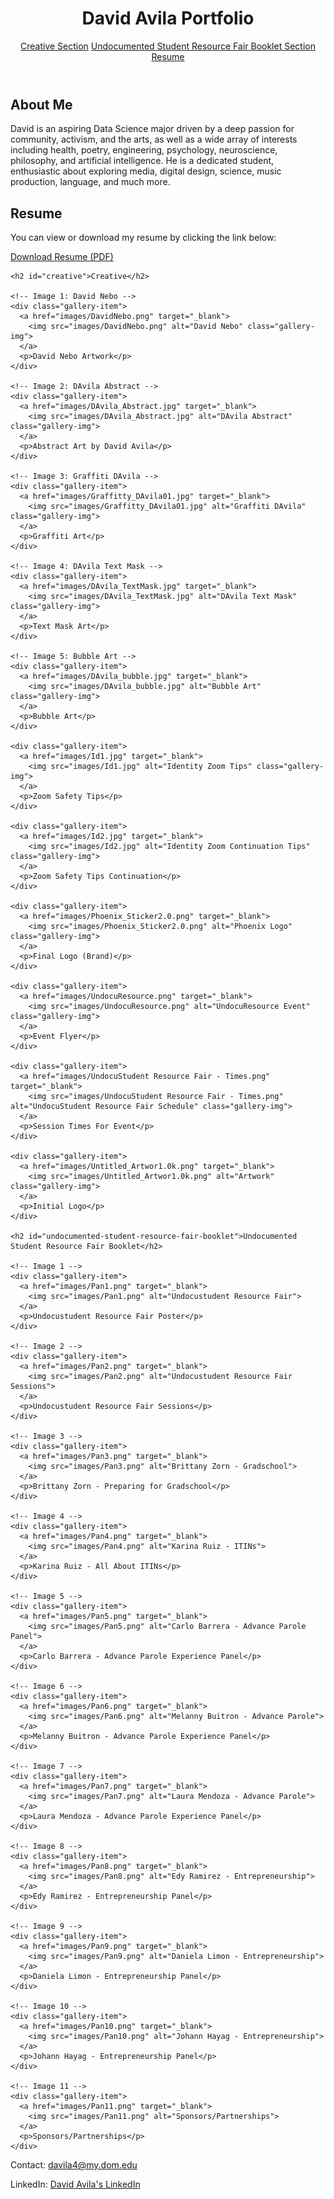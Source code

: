 <html lang="en">
<head>
  <meta charset="UTF-8">
  <meta name="viewport" content="width=device-width, initial-scale=1.0">
  <title>David's Portfolio</title>
  <link rel="stylesheet" href="style.css">
</head>
<body>

  <header>
    <h1>David Avila Portfolio</h1>
    <nav>
      <a href="#creative">Creative Section</a>
      <a href="#undocumented-student-resource-fair-booklet">Undocumented Student Resource Fair Booklet Section</a>
	  <a href="#resume">Resume</a>
    </nav>
  </header>

  <section>
    <h2>About Me</h2>
    <p>
      David is an aspiring Data Science major driven by a deep passion for community, activism, 
	  and the arts, as well as a wide array of interests including health, poetry, engineering, 
	  psychology, neuroscience, philosophy, and artificial intelligence. He is a dedicated student, 
	  enthusiastic about exploring media, digital design, science, music production, language, and much more.
    </p>
  </section>
  
  <section id="resume">
	<h2>Resume</h2>
		<p>You can view or download my resume by clicking the link below:</p>
	<a href="files/David_Avila_Resume_2024(3).pdf" target="_blank" class="resume-link">Download Resume (PDF)</a>
  </section>

  <!-- Gallery Section -->
  <section class="gallery">

    <h2 id="creative">Creative</h2>

    <!-- Image 1: David Nebo -->
    <div class="gallery-item">
      <a href="images/DavidNebo.png" target="_blank">
        <img src="images/DavidNebo.png" alt="David Nebo" class="gallery-img">
      </a>
      <p>David Nebo Artwork</p>
    </div>

    <!-- Image 2: DAvila Abstract -->
    <div class="gallery-item">
      <a href="images/DAvila_Abstract.jpg" target="_blank">
        <img src="images/DAvila_Abstract.jpg" alt="DAvila Abstract" class="gallery-img">
      </a>
      <p>Abstract Art by David Avila</p>
    </div>

    <!-- Image 3: Graffiti DAvila -->
    <div class="gallery-item">
      <a href="images/Graffitty_DAvila01.jpg" target="_blank">
        <img src="images/Graffitty_DAvila01.jpg" alt="Graffiti DAvila" class="gallery-img">
      </a>
      <p>Graffiti Art</p>
    </div>

    <!-- Image 4: DAvila Text Mask -->
    <div class="gallery-item">
      <a href="images/DAvila_TextMask.jpg" target="_blank">
        <img src="images/DAvila_TextMask.jpg" alt="DAvila Text Mask" class="gallery-img">
      </a>
      <p>Text Mask Art</p>
    </div>

    <!-- Image 5: Bubble Art -->
    <div class="gallery-item">
      <a href="images/DAvila_bubble.jpg" target="_blank">
        <img src="images/DAvila_bubble.jpg" alt="Bubble Art" class="gallery-img">
      </a>
      <p>Bubble Art</p>
    </div>

    <div class="gallery-item">
      <a href="images/Id1.jpg" target="_blank">
        <img src="images/Id1.jpg" alt="Identity Zoom Tips" class="gallery-img">
      </a>
      <p>Zoom Safety Tips</p>
    </div>

    <div class="gallery-item">
      <a href="images/Id2.jpg" target="_blank">
        <img src="images/Id2.jpg" alt="Identity Zoom Continuation Tips" class="gallery-img">
      </a>
      <p>Zoom Safety Tips Continuation</p>
    </div>

    <div class="gallery-item">
      <a href="images/Phoenix_Sticker2.0.png" target="_blank">
        <img src="images/Phoenix_Sticker2.0.png" alt="Phoenix Logo" class="gallery-img">
      </a>
      <p>Final Logo (Brand)</p>
    </div>

    <div class="gallery-item">
      <a href="images/UndocuResource.png" target="_blank">
        <img src="images/UndocuResource.png" alt="UndocuResource Event" class="gallery-img">
      </a>
      <p>Event Flyer</p>
    </div>

    <div class="gallery-item">
      <a href="images/UndocuStudent Resource Fair - Times.png" target="_blank">
        <img src="images/UndocuStudent Resource Fair - Times.png" alt="UndocuStudent Resource Fair Schedule" class="gallery-img">
      </a>
      <p>Session Times For Event</p>
    </div>

    <div class="gallery-item">
      <a href="images/Untitled_Artwor1.0k.png" target="_blank">
        <img src="images/Untitled_Artwor1.0k.png" alt="Artwork" class="gallery-img">
      </a>
      <p>Initial Logo</p>
    </div>

    <h2 id="undocumented-student-resource-fair-booklet">Undocumented Student Resource Fair Booklet</h2>

    <!-- Image 1 -->
    <div class="gallery-item">
      <a href="images/Pan1.png" target="_blank">
        <img src="images/Pan1.png" alt="Undocustudent Resource Fair">
      </a>
      <p>Undocustudent Resource Fair Poster</p>
    </div>

    <!-- Image 2 -->
    <div class="gallery-item">
      <a href="images/Pan2.png" target="_blank">
        <img src="images/Pan2.png" alt="Undocustudent Resource Fair Sessions">
      </a>
      <p>Undocustudent Resource Fair Sessions</p>
    </div>

    <!-- Image 3 -->
    <div class="gallery-item">
      <a href="images/Pan3.png" target="_blank">
        <img src="images/Pan3.png" alt="Brittany Zorn - Gradschool">
      </a>
      <p>Brittany Zorn - Preparing for Gradschool</p>
    </div>

    <!-- Image 4 -->
    <div class="gallery-item">
      <a href="images/Pan4.png" target="_blank">
        <img src="images/Pan4.png" alt="Karina Ruiz - ITINs">
      </a>
      <p>Karina Ruiz - All About ITINs</p>
    </div>

    <!-- Image 5 -->
    <div class="gallery-item">
      <a href="images/Pan5.png" target="_blank">
        <img src="images/Pan5.png" alt="Carlo Barrera - Advance Parole Panel">
      </a>
      <p>Carlo Barrera - Advance Parole Experience Panel</p>
    </div>

    <!-- Image 6 -->
    <div class="gallery-item">
      <a href="images/Pan6.png" target="_blank">
        <img src="images/Pan6.png" alt="Melanny Buitron - Advance Parole">
      </a>
      <p>Melanny Buitron - Advance Parole Experience Panel</p>
    </div>

    <!-- Image 7 -->
    <div class="gallery-item">
      <a href="images/Pan7.png" target="_blank">
        <img src="images/Pan7.png" alt="Laura Mendoza - Advance Parole">
      </a>
      <p>Laura Mendoza - Advance Parole Experience Panel</p>
    </div>

    <!-- Image 8 -->
    <div class="gallery-item">
      <a href="images/Pan8.png" target="_blank">
        <img src="images/Pan8.png" alt="Edy Ramirez - Entrepreneurship">
      </a>
      <p>Edy Ramirez - Entrepreneurship Panel</p>
    </div>

    <!-- Image 9 -->
    <div class="gallery-item">
      <a href="images/Pan9.png" target="_blank">
        <img src="images/Pan9.png" alt="Daniela Limon - Entrepreneurship">
      </a>
      <p>Daniela Limon - Entrepreneurship Panel</p>
    </div>

    <!-- Image 10 -->
    <div class="gallery-item">
      <a href="images/Pan10.png" target="_blank">
        <img src="images/Pan10.png" alt="Johann Hayag - Entrepreneurship">
      </a>
      <p>Johann Hayag - Entrepreneurship Panel</p>
    </div>

    <!-- Image 11 -->
    <div class="gallery-item">
      <a href="images/Pan11.png" target="_blank">
        <img src="images/Pan11.png" alt="Sponsors/Partnerships">
      </a>
      <p>Sponsors/Partnerships</p>
    </div>
  </section>

  <footer>
    <p>Contact: <a href="mailto:davila4@my.dom.edu" class="email-link">davila4@my.dom.edu</a></p>
    <p>LinkedIn: <a href="https://www.linkedin.com/in/david-avila-dream/" class="linkedin-link">David Avila's LinkedIn</a></p>
  </footer>

</body>
</html>

